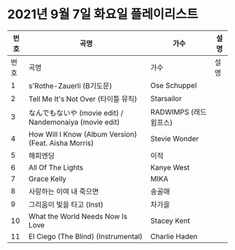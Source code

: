 # 2021년 9월 7일 화요일 플레이리스트

| 번호 | 곡명 | 가수 | 설명 |
|------|------|------|------|
| 번호 | 곡명 | 가수 | 설명 |
| 1 | s'Rothe-Zauerli (B기도문) | Ose Schuppel |  |
| 2 | Tell Me It's Not Over (타이틀 뮤직) | Starsailor |  |
| 3 | なんでもないや (movie edit) / Nandemonaiya (movie edit) | RADWIMPS (래드윔프스) |  |
| 4 | How Will I Know (Album Version) (Feat. Aisha Morris) | Stevie Wonder |  |
| 5 | 해피엔딩 | 이적 |  |
| 6 | All Of The Lights | Kanye West |  |
| 7 | Grace Kelly | MIKA |  |
| 8 | 사랑하는 이여 내 죽으면 | 송골매 |  |
| 9 | 그리움이 빛을 타고 (Inst) | 차가을 |  |
| 10 | What the World Needs Now Is Love | Stacey Kent |  |
| 11 | El Ciego (The Blind) (Instrumental) | Charlie Haden |  |
